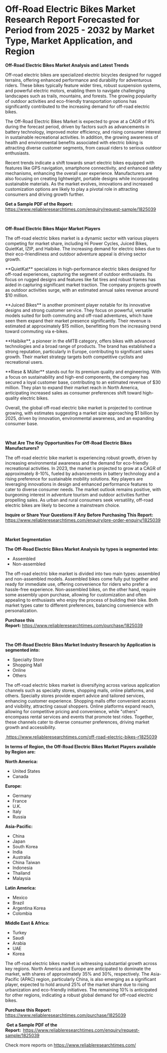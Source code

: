 <p><h1>Off-Road Electric Bikes Market Research Report Forecasted for Period from 2025 -  2032 by Market Type, Market Application, and Region</h1></p><p><strong>Off-Road Electric Bikes Market Analysis and Latest Trends</strong></p>
<p><p>Off-road electric bikes are specialized electric bicycles designed for rugged terrains, offering enhanced performance and durability for adventurous riders. These bikes typically feature wider tires, robust suspension systems, and powerful electric motors, enabling them to navigate challenging landscapes such as trails, mountains, and forests. The growing popularity of outdoor activities and eco-friendly transportation options has significantly contributed to the increasing demand for off-road electric bikes.</p><p>The Off-Road Electric Bikes Market is expected to grow at a CAGR of 9% during the forecast period, driven by factors such as advancements in battery technology, improved motor efficiency, and rising consumer interest in sustainable recreational activities. In addition, the growing awareness of health and environmental benefits associated with electric biking is attracting diverse customer segments, from casual riders to serious outdoor enthusiasts.</p><p>Recent trends indicate a shift towards smart electric bikes equipped with features like GPS navigation, smartphone connectivity, and enhanced safety mechanisms, enhancing the overall user experience. Manufacturers are also focusing on creating lightweight, portable designs while incorporating sustainable materials. As the market evolves, innovations and increased customization options are likely to play a pivotal role in attracting consumers and driving growth further.</p></p>
<p><strong>Get a Sample PDF of the Report:&nbsp;</strong> <a href="https://www.reliableresearchtimes.com/enquiry/request-sample/1825039?utm_campaign=3056&utm_medium=2&utm_source=Github&utm_content=ia&utm_term=05042025&utm_id=off-road-electric-bikes">https://www.reliableresearchtimes.com/enquiry/request-sample/1825039</a></p>
<p>&nbsp;</p>
<p><strong>Off-Road Electric Bikes Major Market Players</strong></p>
<p><p>The off-road electric bikes market is a dynamic sector with various players competing for market share, including Hi Power Cycles, Juiced Bikes, QuietKat, IZIP, and Haibike. The increasing demand for electric bikes due to their eco-friendliness and outdoor adventure appeal is driving sector growth.</p><p>**QuietKat** specializes in high-performance electric bikes designed for off-road experiences, capturing the segment of outdoor enthusiasts. Its focus on rugged designs and features like fat tires and robust frames has aided in capturing significant market traction. The company projects growth as outdoor activities surge, with an estimated annual sales revenue around $10 million.</p><p>**Juiced Bikes** is another prominent player notable for its innovative designs and strong customer service. They focus on powerful, versatile models suited for both commuting and off-road adventures, which have seen them expand their market presence significantly. Their revenue is estimated at approximately $15 million, benefitting from the increasing trend toward commuting via e-bikes.</p><p>**Haibike**, a pioneer in the eMTB category, offers bikes with advanced technologies and a broad range of products. The brand has established a strong reputation, particularly in Europe, contributing to significant sales growth. Their market strategy targets both competitive cyclists and recreational users.</p><p>**Riese & Müller** stands out for its premium quality and engineering. With a focus on sustainability and high-end components, the company has secured a loyal customer base, contributing to an estimated revenue of $30 million. They plan to expand their market reach in North America, anticipating increased sales as consumer preferences shift toward high-quality electric bikes.</p><p>Overall, the global off-road electric bike market is projected to continue growing, with estimates suggesting a market size approaching $1 billion by 2025, driven by innovation, environmental awareness, and an expanding consumer base.</p></p>
<p>&nbsp;</p>
<p><strong>What Are The Key Opportunities For Off-Road Electric Bikes Manufacturers?</strong></p>
<p><p>The off-road electric bike market is experiencing robust growth, driven by increasing environmental awareness and the demand for eco-friendly recreational activities. In 2023, the market is projected to grow at a CAGR of approximately 8-10%, fueled by advancements in battery technology and a rising preference for sustainable mobility solutions. Key players are leveraging innovations in design and enhanced performance features to cater to diverse consumer needs. The market outlook remains positive, with burgeoning interest in adventure tourism and outdoor activities further propelling sales. As urban and rural consumers seek versatility, off-road electric bikes are likely to become a mainstream choice.</p></p>
<p><strong>Inquire or Share Your Questions If Any Before Purchasing This Report:</strong> <a href="https://www.reliableresearchtimes.com/enquiry/pre-order-enquiry/1825039?utm_campaign=3056&utm_medium=2&utm_source=Github&utm_content=ia&utm_term=05042025&utm_id=off-road-electric-bikes">https://www.reliableresearchtimes.com/enquiry/pre-order-enquiry/1825039</a></p>
<p>&nbsp;</p>
<p><strong>Market Segmentation</strong></p>
<p><strong>The Off-Road Electric Bikes Market Analysis by types is segmented into:</strong></p>
<p><ul><li>Assembled</li><li>Non-assembled</li></ul></p>
<p><p>The off-road electric bike market is divided into two main types: assembled and non-assembled models. Assembled bikes come fully put together and ready for immediate use, offering convenience for riders who prefer a hassle-free experience. Non-assembled bikes, on the other hand, require some assembly upon purchase, allowing for customization and often appealing to enthusiasts who enjoy the process of building their bike. Both market types cater to different preferences, balancing convenience with personalization.</p></p>
<p><strong>Purchase this Report:&nbsp;</strong><a href="https://www.reliableresearchtimes.com/purchase/1825039?utm_campaign=3056&utm_medium=2&utm_source=Github&utm_content=ia&utm_term=05042025&utm_id=off-road-electric-bikes">https://www.reliableresearchtimes.com/purchase/1825039</a></p>
<p>&nbsp;</p>
<p><strong>The Off-Road Electric Bikes Market Industry Research by Application is segmented into:</strong></p>
<p><ul><li>Specialty Store</li><li>Shopping Mall</li><li>Online</li><li>Others</li></ul></p>
<p><p>The off-road electric bikes market is diversifying across various application channels such as specialty stores, shopping malls, online platforms, and others. Specialty stores provide expert advice and tailored services, enhancing customer experience. Shopping malls offer convenient access and visibility, attracting casual shoppers. Online platforms expand reach, allowing for competitive pricing and convenience, while "others" encompass rental services and events that promote test rides. Together, these channels cater to diverse consumer preferences, driving market growth and accessibility.</p></p>
<p><a href="https://www.reliableresearchtimes.com/off-road-electric-bikes-r1825039?utm_campaign=3056&utm_medium=2&utm_source=Github&utm_content=ia&utm_term=05042025&utm_id=off-road-electric-bikes">&nbsp;https://www.reliableresearchtimes.com/off-road-electric-bikes-r1825039</a></p>
<p><strong>In terms of Region, the Off-Road Electric Bikes Market Players available by Region are:</strong></p>
<p>
    <p> <strong> North America: </strong>
        <ul>
            <li>United States</li>
            <li>Canada</li>
        </ul>
        </p> 
    <p> <strong> Europe: </strong>
        <ul>
            <li>Germany</li>
            <li>France</li>
            <li>U.K.</li>
            <li>Italy</li>
            <li>Russia</li>
        </ul>
        </p> 
    <p> <strong> Asia-Pacific: </strong>
        <ul>
            <li>China</li>
            <li>Japan</li>
            <li>South Korea</li>
            <li>India</li>
            <li>Australia</li>
            <li>China Taiwan</li>
            <li>Indonesia</li>
            <li>Thailand</li>
            <li>Malaysia</li>
        </ul>
        </p> 
    <p> <strong> Latin America: </strong>
        <ul>
            <li>Mexico</li>
            <li>Brazil</li>
            <li>Argentina Korea</li>
            <li>Colombia</li>
        </ul>
        </p> 
    <p> <strong> Middle East & Africa: </strong>
        <ul>
            <li>Turkey</li>
            <li>Saudi</li>
            <li>Arabia</li>
            <li>UAE</li>
            <li>Korea</li>
        </ul>
    </p>
    </p>
<p><p>The off-road electric bikes market is witnessing substantial growth across key regions. North America and Europe are anticipated to dominate the market, with shares of approximately 35% and 30%, respectively. The Asia-Pacific (APAC) region, particularly China, is also emerging as a significant player, expected to hold around 25% of the market share due to rising urbanization and eco-friendly initiatives. The remaining 10% is anticipated for other regions, indicating a robust global demand for off-road electric bikes.</p></p>
<p><strong>Purchase this Report: </strong><a href="https://www.reliableresearchtimes.com/purchase/1825039?utm_campaign=3056&utm_medium=2&utm_source=Github&utm_content=ia&utm_term=05042025&utm_id=off-road-electric-bikes">https://www.reliableresearchtimes.com/purchase/1825039</a></p>
<p>&nbsp;<strong>Get a Sample PDF of the Report:&nbsp;&nbsp;</strong><a href="https://www.reliableresearchtimes.com/enquiry/request-sample/1825039?utm_campaign=3056&utm_medium=2&utm_source=Github&utm_content=ia&utm_term=05042025&utm_id=off-road-electric-bikes">https://www.reliableresearchtimes.com/enquiry/request-sample/1825039</a></p>
<p><strong></strong></p>
<p>Check more reports on <a href="https://www.reliableresearchtimes.com/?utm_campaign=3056&utm_medium=2&utm_source=Github&utm_content=ia&utm_term=05042025&utm_id=off-road-electric-bikes">https://www.reliableresearchtimes.com/</a></p>